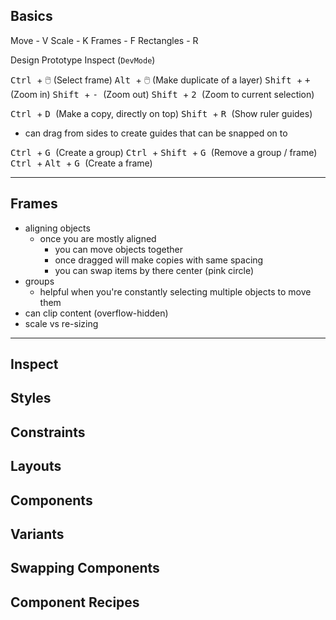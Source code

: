 ## Basics

Move - V
Scale - K
Frames - F
Rectangles - R

Design
Prototype
Inspect (`DevMode`)

<kbd> Ctrl </kbd> + 🖱️ (Select frame)
<kbd> Alt </kbd>  + 🖱️ (Make duplicate of a layer)
<kbd> Shift </kbd> + <kbd> + </kbd> (Zoom in)
<kbd> Shift </kbd> + <kbd> - </kbd> (Zoom out)
<kbd> Shift </kbd> + <kbd> 2 </kbd> (Zoom to current selection)

<kbd> Ctrl </kbd> + <kbd> D </kbd> (Make a copy, directly on top)
<kbd> Shift </kbd> + <kbd> R </kbd> (Show ruler guides)
- can drag from sides to create guides that can be snapped on to

<kbd> Ctrl </kbd> + <kbd> G </kbd> (Create a group)
<kbd> Ctrl </kbd> + <kbd> Shift </kbd> + <kbd> G </kbd> (Remove a group / frame)
<kbd> Ctrl </kbd> + <kbd> Alt </kbd> + <kbd> G </kbd> (Create a frame)




---
## Frames
- aligning objects
	- once you are mostly aligned
		- you can move objects together
		- once dragged will make copies with same spacing
		- you can swap items by there center (pink circle)
- groups
	- helpful when you're constantly selecting multiple objects to move them
- can clip content (overflow-hidden)
- scale vs re-sizing

--- 

## Inspect

## Styles

## Constraints

## Layouts

## Components

## Variants

## Swapping Components

## Component Recipes
